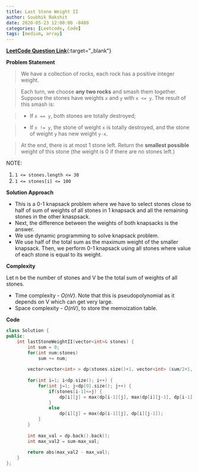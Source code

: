 ```yaml
---
title: Last Stone Weight II
author: Soubhik Rakshit
date: 2020-05-23 12:00:00 -0400
categories: [Leetcode, Code]
tags: [medium, array]
---
```


[**LeetCode Question Link**](https://leetcode.com/problems/last-stone-weight-ii/){:target="_blank"}

**Problem Statement**

> We have a collection of rocks, each rock has a positive integer weight.

> Each turn, we choose **any two rocks** and smash them together.  Suppose the stones have weights `x` and `y` with `x <= y`.  The result of this smash is:

> * If `x == y`, both stones are totally destroyed;

> * If `x != y`, the stone of weight `x` is totally destroyed, and the stone of weight `y` has new weight `y-x`.

> At the end, there is at most 1 stone left.  Return the **smallest possible** weight of this stone (the weight is 0 if there are no stones left.)

NOTE:

1. `1 <= stones.length <= 30`
2. `1 <= stones[i] <= 100`

**Solution Approach**

* This is a 0-1 knapsack problem where we have to select stones close to half of sum of weights of all stones in 1 knapsack and all the remaining stones in the other knaspsack.
* Next, the difference between the weights of both knapsacks is the answer.
* We use dynamic programming to solve knapsack problem.
* We use half of the total sum as the maximum weight of the smaller knapsack. Then, we perform 0-1 knapsack using all stones where value of each stone is equal to its weight.

**Complexity**

Let n be the number of stones and V be the total sum of weights of all stones.
* Time complexity - _O(nV)_. Note that this is pseudopolynomial as it depends on V which can get very large.
* Space complexity - _O(nV)_, to store the memoization table.

**Code**

```c++
class Solution {
public:
    int lastStoneWeightII(vector<int>& stones) {
        int sum = 0;
        for(int num:stones)
            sum += num;
        
        vector<vector<int> > dp(stones.size()+1, vector<int> (sum/2+1, 0));
        
        for(int i=1; i<dp.size(); i++) {
            for(int j=1; j<dp[0].size(); j++) {
                if(stones[i-1]<=j) {
                    dp[i][j] = max(dp[i-1][j], max(dp[i][j-1], dp[i-1][j-stones[i-1]]+stones[i-1]));
                }
                else
                    dp[i][j] = max(dp[i-1][j], dp[i][j-1]);
            }
        }
        
        int max_val = dp.back().back();
        int max_val2 = sum-max_val;
        
        return abs(max_val2 - max_val);
    }
};
```